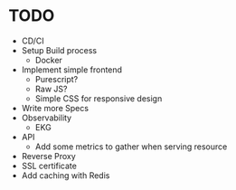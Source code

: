 # TODO

* CD/CI
* Setup Build process
  * Docker
* Implement simple frontend
  * Purescript?
  * Raw JS?
  * Simple CSS for responsive design
* Write more Specs
* Observability
  * EKG
* API
  * Add some metrics to gather when serving resource
* Reverse Proxy
* SSL certificate
* Add caching with Redis
